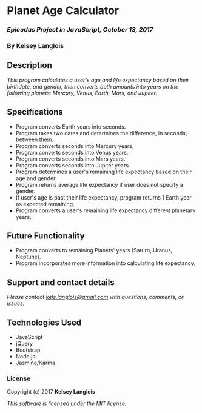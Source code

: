 # Planet Age Calculator

### _Epicodus Project in JavaScript, October 13, 2017_

### By Kelsey Langlois

## Description

_This program calculates a user's age and life expectancy based on their birthdate, and gender, then converts both amounts into years on the following planets: Mercury, Venus, Earth, Mars, and Jupiter._

## Specifications

* Program converts Earth years into seconds.
* Program takes two dates and determines the difference, in seconds, between them.
* Program converts seconds into Mercury years.
* Program converts seconds into Venus years.
* Program converts seconds into Mars years.
* Program converts seconds into Jupiter years
* Program determines a user's remaining life expectancy based on their age and gender.
* Program returns average life expectancy if user does not specify a gender.
* If user's age is past their life expectancy, program returns 1 Earth year as expected remaining.
* Program converts a user's remaining life expectancy different planetary years.

## Future Functionality

* Program converts to remaining Planets' years (Saturn, Uranus, Neptune).
* Program incorporates more information into calculating life expectancy.

## Support and contact details

_Please contact [kels.langlois@gmail.com](mailto:kels.langlois@gmail.com) with questions, comments, or issues._

## Technologies Used

* JavaScript
* jQuery
* Bootstrap
* Node.js
* Jasmine/Karma

### License

Copyright (c) 2017 **Kelsey Langlois**

*This software is licensed under the MIT license.*
